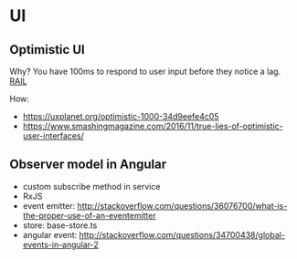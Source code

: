 # UI

## Optimistic UI
Why? 
You have 100ms to respond to user input before they notice a lag. [RAIL](https://developers.google.com/web/fundamentals/performance/rail?hl%3Den%23response_respond_in_under_100ms)

How:
- https://uxplanet.org/optimistic-1000-34d9eefe4c05
- https://www.smashingmagazine.com/2016/11/true-lies-of-optimistic-user-interfaces/

## Observer model in Angular
- custom subscribe method in service
- RxJS
- event emitter: http://stackoverflow.com/questions/36076700/what-is-the-proper-use-of-an-eventemitter
- store: base-store.ts
- angular event: http://stackoverflow.com/questions/34700438/global-events-in-angular-2

